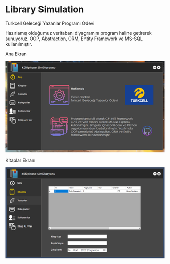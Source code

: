 
# Library Simulation

Turkcell Geleceği Yazanlar Programı Ödevi

Hazırlamış olduğumuz veritabanı diyagramını program haline getirerek sunuyoruz. OOP, Abstraction, ORM, Entity Framework ve MS-SQL kullanılmıştır.


Ana Ekran

![plot](./images/homePage.png)

Kitaplar Ekranı

![plot](./images/booksPage.png)

